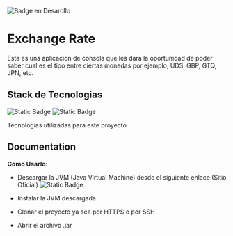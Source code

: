 ![Badge en Desarollo](https://img.shields.io/badge/STATUS-EN%20DESAROLLO-green)

# Exchange Rate

Esta es una aplicacion de consola que les dara la oportunidad de poder saber cual es el tipo entre ciertas monedas por ejemplo, UDS, GBP, GTQ, JPN, etc.
## Stack de Tecnologias

![Static Badge](https://img.shields.io/badge/JAVA-21.0.1-blue)
![Static Badge](https://img.shields.io/badge/Apache_Maven-3.9.6-blue)

Tecnologias utilizadas para este proyecto
## Documentation

**Como Usarlo:**
- Descargar la JVM (Java Virtual Machine) desde el siguiente enlace (Sitio Oficial) ![Static Badge](https://img.shields.io/badge/Sitio_Oficial-https%3A%2F%2Fwww.java.com%2Fes%2Fdownload%2Fie_manual.jsp-purple)

- Instalar la JVM descargada
- Clonar el proyecto ya sea por HTTPS o por SSH
- Abrir el archivo .jar

